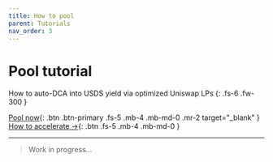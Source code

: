 ```yaml
---
title: How to pool
parent: Tutorials
nav_order: 3
---
```


# Pool tutorial

How to auto-DCA into USDS yield via optimized Uniswap LPs
{: .fs-6 .fw-300 }

[Pool now](https://app.imf.bz/pool){: .btn .btn-primary .fs-5 .mb-4 .mb-md-0 .mr-2 target="_blank" }
[How to accelerate →](/docs/tutorials/accelerate.html){: .btn .fs-5 .mb-4 .mb-md-0 }


---

> Work in progress...